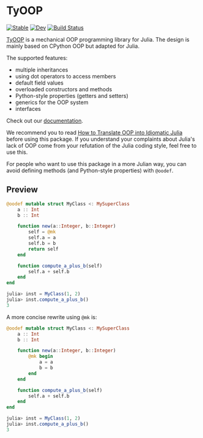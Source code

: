 # TyOOP

[![Stable](https://img.shields.io/badge/docs-stable-blue.svg)](https://Suzhou-Tongyuan.github.io/TyOOP.jl/stable/)
[![Dev](https://img.shields.io/badge/docs-dev-blue.svg)](https://Suzhou-Tongyuan.github.io/TyOOP.jl/dev/)
[![Build Status](https://github.com/Suzhou-Tongyuan/TyOOP.jl/actions/workflows/CI.yml/badge.svg?branch=main)](https://github.com/Suzhou-Tongyuan/TyOOP.jl/actions/workflows/CI.yml?query=branch%3Amain)

[TyOOP](https://github.com/thautwarm/TyOOP.jl) is a mechanical OOP programming library for Julia. The design is mainly based on CPython OOP but adapted for Julia.


The supported features:

- multiple inheritances
- using dot operators to access members
- default field values
- overloaded constructors and methods
- Python-style properties (getters and setters)
- generics for the OOP system
- interfaces

Check out our [documentation](https://Suzhou-Tongyuan.github.io/TyOOP.jl/dev/).

We recommend you to read [How to Translate OOP into Idiomatic Julia](https://suzhou-tongyuan.github.io/TyOOP.jl/dev/how-to-translate-oop-into-julia) before using this package. If you understand your complaints about Julia's lack of OOP come from your refutation of the Julia coding style, feel free to use this.

For people who want to use this package in a more Julian way, you can avoid defining methods (and Python-style properties) with `@oodef`.

## Preview

```julia
@oodef mutable struct MyClass <: MySuperClass
    a :: Int
    b :: Int

    function new(a::Integer, b::Integer)
        self = @mk
        self.a = a
        self.b = b
        return self
    end

    function compute_a_plus_b(self)
        self.a + self.b
    end
end

julia> inst = MyClass(1, 2)
julia> inst.compute_a_plus_b()
3
```

A more concise rewrite using `@mk` is:


```julia
@oodef mutable struct MyClass <: MySuperClass
    a :: Int
    b :: Int

    function new(a::Integer, b::Integer)
        @mk begin
            a = a
            b = b
        end
    end

    function compute_a_plus_b(self)
        self.a + self.b
    end
end

julia> inst = MyClass(1, 2)
julia> inst.compute_a_plus_b()
3
```
